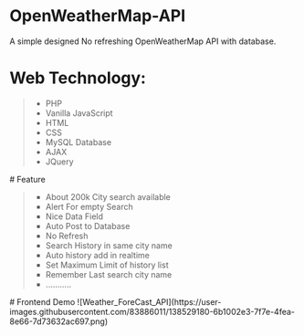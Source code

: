 # OpenWeatherMap-API
A simple designed No refreshing OpenWeatherMap API with database.
# Web Technology:
<blockquote>
  <ul>
  <li>PHP</li>
  <li>Vanilla JavaScript</li>
  <li>HTML</li>
  <li>CSS</li>
  <li>MySQL Database</li>
  <li>AJAX</li>
  <li>JQuery</li>
</ul>
</blockquote>
# Feature
<blockquote>
<ul type="square">
  <li>About 200k City search available</li>
  <li>Alert For empty Search</li>
  <li>Nice Data Field</li>
  <li>Auto Post to Database</li>
  <li>No Refresh</li>
  <li>Search History in same city name</li>
  <li>Auto history add in realtime</li>
  <li>Set Maximum Limit of history list</li>
  <li>Remember Last search city name</li>
  <li>...........</li>
</ul>
</blockquote>
# Frontend Demo
![Weather_ForeCast_API](https://user-images.githubusercontent.com/83886011/138529180-6b1002e3-7f7e-4fea-8e66-7d73632ac697.png)
